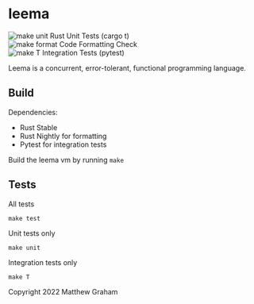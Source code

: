 leema
======

![make unit](https://github.com/mdg/leema/workflows/leema-unit/badge.svg)
Rust Unit Tests (cargo t)
<br/>
![make format](https://github.com/mdg/leema/workflows/leema-fmt/badge.svg)
Code Formatting Check
<br/>
![make T](https://github.com/mdg/leema/workflows/makeT/badge.svg)
Integration Tests (pytest)
<br/>

Leema is a concurrent, error-tolerant, functional programming language.

## Build

Dependencies:
* Rust Stable
* Rust Nightly for formatting
* Pytest for integration tests

Build the leema vm by running `make`

## Tests

All tests
```
make test
```

Unit tests only
```
make unit
```

Integration tests only
```
make T
```

Copyright 2022 Matthew Graham
